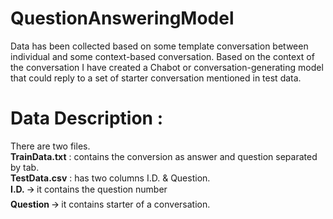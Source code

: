 # QuestionAnsweringModel
Data has been collected based on some template conversation between individual and some context-based conversation. Based on
the context of the conversation I have created a Chabot or conversation-generating model that could reply to a set of starter conversation mentioned in test data.

# Data Description :
There are two files.<br>
<b>TrainData.txt</b> : contains the conversion as answer and question separated by tab.<br>
<b>TestData.csv</b> : has two columns I.D. & Question. <br>
<b>I.D.</b> 🡪 it contains the question number <br>
<b>Question</b> 🡪 it contains starter of a conversation.
